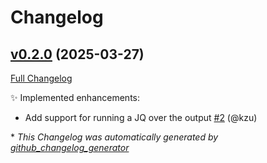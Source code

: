 # Changelog

## [v0.2.0](https://github.com/devlooped/dotnet-x/tree/v0.2.0) (2025-03-27)

[Full Changelog](https://github.com/devlooped/dotnet-x/compare/7f1f49694e7b7cd855393bfa11ef2929f08d6cb6...v0.2.0)

:sparkles: Implemented enhancements:

- Add support for running a JQ over the output [\#2](https://github.com/devlooped/dotnet-x/pull/2) (@kzu)



\* *This Changelog was automatically generated by [github_changelog_generator](https://github.com/github-changelog-generator/github-changelog-generator)*
